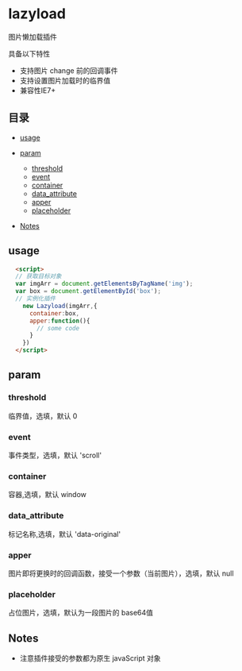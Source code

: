 # lazyload
图片懒加载插件

具备以下特性

 - 支持图片 change 前的回调事件
 - 支持设置图片加载时的临界值
 - 兼容性IE7+

## 目录
- [usage](#usage)
- [param](#param)
  - [threshold](#threshold)
  - [event](#event)
  - [container](#container)
  - [data_attribute](#data_attribute)
  - [apper](#apper)
  - [placeholder](#placeholder)

- [Notes](#Notes)
## usage
```html
  <script>
  // 获取目标对象
  var imgArr = document.getElementsByTagName('img');
  var box = document.getElementById('box');
  // 实例化插件
    new Lazyload(imgArr,{
      container:box,
      apper:function(){
        // some code
      }
    })
  </script>
```
## param
### threshold
临界值，选填，默认 0
### event
事件类型，选填，默认 'scroll'
### container
容器,选填，默认 window
### data_attribute
标记名称,选填，默认 'data-original'
### apper
图片即将更换时的回调函数，接受一个参数（当前图片），选填，默认 null
### placeholder
占位图片，选填，默认为一段图片的 base64值 

## Notes
 - 注意插件接受的参数都为原生 javaScript 对象
